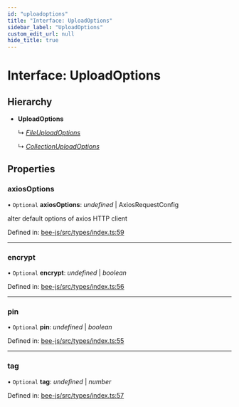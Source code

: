 ```yaml
---
id: "uploadoptions"
title: "Interface: UploadOptions"
sidebar_label: "UploadOptions"
custom_edit_url: null
hide_title: true
---
```


# Interface: UploadOptions

## Hierarchy

* **UploadOptions**

  ↳ [*FileUploadOptions*](fileuploadoptions.md)

  ↳ [*CollectionUploadOptions*](collectionuploadoptions.md)

## Properties

### axiosOptions

• `Optional` **axiosOptions**: *undefined* \| AxiosRequestConfig

alter default options of axios HTTP client

Defined in: [bee-js/src/types/index.ts:59](https://github.com/ethersphere/bee-js/blob/430becc/src/types/index.ts#L59)

___

### encrypt

• `Optional` **encrypt**: *undefined* \| *boolean*

Defined in: [bee-js/src/types/index.ts:56](https://github.com/ethersphere/bee-js/blob/430becc/src/types/index.ts#L56)

___

### pin

• `Optional` **pin**: *undefined* \| *boolean*

Defined in: [bee-js/src/types/index.ts:55](https://github.com/ethersphere/bee-js/blob/430becc/src/types/index.ts#L55)

___

### tag

• `Optional` **tag**: *undefined* \| *number*

Defined in: [bee-js/src/types/index.ts:57](https://github.com/ethersphere/bee-js/blob/430becc/src/types/index.ts#L57)
